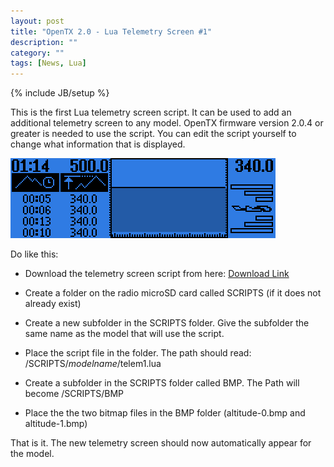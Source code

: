 ```yaml
---
layout: post
title: "OpenTX 2.0 - Lua Telemetry Screen #1"
description: ""
category: ""
tags: [News, Lua]
---
```

{% include JB/setup %}

This is the first Lua telemetry screen script. It can be used to add an additional telemetry screen to any model.
OpenTX firmware version 2.0.4 or greater is needed to use the script.
You can edit the script yourself to change what information that is displayed.
  
![](/assets/images/telem1.png)

Do like this:

* Download the telemetry screen script from here: [Download Link](http://lua-20.open-tx.org/telem1.zip) 

* Create a folder on the radio microSD card called SCRIPTS (if it does not already exist)

* Create a new subfolder in the SCRIPTS folder. Give the subfolder the same name as the model that will use the script.

* Place the script file in the folder. The path should read: /SCRIPTS/*modelname*/telem1.lua

* Create a subfolder in the SCRIPTS folder called BMP. The Path will become /SCRIPTS/BMP

* Place the the two bitmap files in the BMP folder (altitude-0.bmp and altitude-1.bmp)
  

That is it. The new telemetry screen should now automatically appear for the model.


